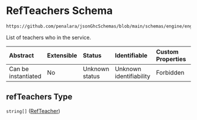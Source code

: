 # RefTeachers Schema

```txt
https://github.com/penalara/jsonGhcSchemas/blob/main/schemas/engine/engineSpecification.schema.json#/properties/meetings/items/properties/refTeachers
```

List of teachers who in the service.

| Abstract            | Extensible | Status         | Identifiable            | Custom Properties | Additional Properties | Access Restrictions | Defined In                                                                                               |
| :------------------ | :--------- | :------------- | :---------------------- | :---------------- | :-------------------- | :------------------ | :------------------------------------------------------------------------------------------------------- |
| Can be instantiated | No         | Unknown status | Unknown identifiability | Forbidden         | Allowed               | none                | [engineSpecification.schema.json\*](../../../out/engineSpecification.schema.json "open original schema") |

## refTeachers Type

`string[]` ([RefTeacher](enginespecification-properties-meetings-meeting-properties-refteachers-refteacher.md))
